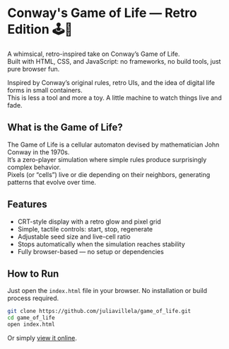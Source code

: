 # Conway's Game of Life — Retro Edition 🕹️🧬

A whimsical, retro-inspired take on Conway’s Game of Life.  
Built with HTML, CSS, and JavaScript: no frameworks, no build tools, just pure browser fun.

Inspired by Conway’s original rules, retro UIs, and the idea of digital life forms in small containers.  
This is less a tool and more a toy. A little machine to watch things live and fade.


## What is the Game of Life?

The Game of Life is a cellular automaton devised by mathematician John Conway in the 1970s.  
It’s a zero-player simulation where simple rules produce surprisingly complex behavior.  
Pixels (or “cells”) live or die depending on their neighbors, generating patterns that evolve over time.

## Features

- CRT-style display with a retro glow and pixel grid
- Simple, tactile controls: start, stop, regenerate
- Adjustable seed size and live-cell ratio
- Stops automatically when the simulation reaches stability
- Fully browser-based — no setup or dependencies

## How to Run

Just open the `index.html` file in your browser. No installation or build process required.
```bash
git clone https://github.com/juliavillela/game_of_life.git
cd game_of_life
open index.html
```
Or simply [view it online](https://game-of-life-teal-tau.vercel.app/).



